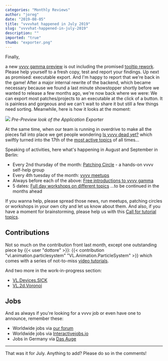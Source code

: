 ```yaml
---
categories: "Monthly Reviews"
author: "joreg"
date: "2019-08-05"
title: "vvvvhat happened in July 2019"
slug: "vvvvhat-happened-in-july-2019"
description: ""
imported: "true"
thumb: "exporter.png"
---
```



Finally,

a new [vvvv gamma preview](/blog/2019/vvvv-gamma-2019.1-preview) is out including the promised [tooltip rework](/blog/2019/vl-tooltips). Please help yourself to a fresh copy, test and report your findings. Up next as promised: executable export. And I'm happy to report that we're back in the game! After a major internal rewrite of the backend, which became necessary because we found a last minute showstopper shortly before we wanted to release a few months ago, we're now back where we were: We can export most patches/projects to an executable at the click of a button. It is painless and gorgeous and we can't wait to share it but still a few things need sorting. Meanwhile, here is how it looks at the moment:

![](exporter.png)
*Pre-Preview look of the Application Exporter*

At the same time, when our team is running in overdrive to make all the pieces fall into place we get people wondering [Is vvvv dead yet?](https://discourse.vvvv.org/t/is-vvvv-already-dead/17735/) which swiftly turned into the 17th of the [most active topics](https://discourse.vvvv.org/latest?order=posts) of all times...

Speaking of activities, here what's happening in August and September in Berlin: 

* Every 2nd thursday of the month: [Patching Circle](/blog/patching-circle) - a hands-on vvvv self-help group
* Every 4th tuesday of the month: [vvvv meetups](https://gettogether.community/vvvv/)
* Always before each of the above: [Free introductions to vvvv gamma](/blog/2019/free-vvvv-intro-workshops-this-summer-in-berlin)
* 5 dates: [Full day workshops on different topics](/blog/:vvvv-gamma-beginner-workshops-in-berlin-this-summer)
...to be continued in the months ahead

If you wanna help, please spread those news, run meetups, patching circles or workshops in your own city and let us know about them. And also, if you have a moment for brainstorming, please help us with this [Call for tutorial topics](https://discourse.vvvv.org/t/call-for-tutorial-topics/17769).

## Contributions

Not so much on the contribution front last month, except one outstanding piece by {{< user "dottore" >}}:
{{< contribution "vl.animation.particlesystem" "VL.Animation.ParticleSystem" >}} which comes with a series of not-to-miss [video tutorials](https://discourse.vvvv.org/t/vl-animation-particlesystem-overview-1-3/17766/4).

And two more in the work-in-progress section:
* [VL.Devices.SICK](https://discourse.vvvv.org/t/vl-devices-sick/17762)
* [VL.2d.Voronoi](https://discourse.vvvv.org/t/vl-2d-voronoi/17751)

## Jobs

And as always if you're looking for a vvvv job or even have one to announce, remember these:
* Worldwide jobs via [our forum](https://discourse.vvvv.org/c/jobs)
* Worldwide jobs via [Interactivejobs.io](https://interactivejobs.io/?category=all&search=vvvv)
* Jobs in Germany via [Das Auge](https://dasauge.de/sta/Vvvv/)

---

That was it for July. Anything to add? Please do so in the comments!